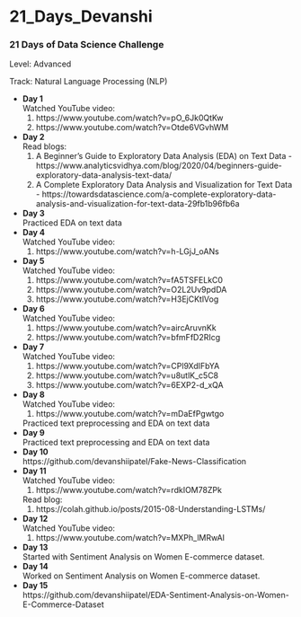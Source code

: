 # 21_Days_Devanshi

### 21 Days of Data Science Challenge

Level: Advanced

Track: Natural Language Processing (NLP)

<ul>
  <li><b> Day 1 </b> <br>
    Watched YouTube video: 
    <ol>
      <li> https://www.youtube.com/watch?v=pO_6Jk0QtKw </li>
      <li> https://www.youtube.com/watch?v=Otde6VGvhWM </li>
    </ol>
  </li>
  <li><b> Day 2 </b> <br>
    Read blogs: 
    <ol>
      <li> A Beginner’s Guide to Exploratory Data Analysis (EDA) on Text Data - https://www.analyticsvidhya.com/blog/2020/04/beginners-guide-exploratory-data-analysis-text-data/ </li>
      <li> A Complete Exploratory Data Analysis and Visualization for Text Data - https://towardsdatascience.com/a-complete-exploratory-data-analysis-and-visualization-for-text-data-29fb1b96fb6a </li>
    </ol>
  </li>
  <li><b> Day 3 </b> <br>
    Practiced EDA on text data
  </li>
  <li><b> Day 4 </b> <br>
    Watched YouTube video: 
    <ol>
      <li> https://www.youtube.com/watch?v=h-LGjJ_oANs </li>
    </ol>
  </li>
  <li><b> Day 5 </b> <br>
    Watched YouTube video: 
    <ol>
      <li> https://www.youtube.com/watch?v=fA5TSFELkC0 </li>
      <li> https://www.youtube.com/watch?v=O2L2Uv9pdDA </li>
      <li> https://www.youtube.com/watch?v=H3EjCKtlVog </li>
    </ol>
  </li>
  <li><b> Day 6 </b> <br>
    Watched YouTube video: 
    <ol>
      <li> https://www.youtube.com/watch?v=aircAruvnKk </li>
      <li> https://www.youtube.com/watch?v=bfmFfD2RIcg </li>
    </ol>
  </li>
  <li><b> Day 7 </b> <br>
    Watched YouTube video: 
    <ol>
      <li> https://www.youtube.com/watch?v=CPl9XdIFbYA </li>
      <li> https://www.youtube.com/watch?v=u8utlK_c5C8 </li>
      <li> https://www.youtube.com/watch?v=6EXP2-d_xQA </li>
    </ol>
  </li>
  <li><b> Day 8 </b> <br>
    Watched YouTube video: 
    <ol>
      <li> https://www.youtube.com/watch?v=mDaEfPgwtgo </li>
    </ol>
    Practiced text preprocessing and EDA on text data
  </li>
  <li><b> Day 9 </b> <br>
    Practiced text preprocessing and EDA on text data
  </li>
  <li><b> Day 10 </b> <br>
    https://github.com/devanshiipatel/Fake-News-Classification
  </li>
  <li><b> Day 11 </b> <br>
    Watched YouTube video: 
    <ol>
      <li> https://www.youtube.com/watch?v=rdkIOM78ZPk </li>  
    </ol>
    Read blog: 
    <ol>
      <li> https://colah.github.io/posts/2015-08-Understanding-LSTMs/ </li>  
    </ol>
  </li>
  <li><b> Day 12 </b> <br>
    Watched YouTube video: 
    <ol>
      <li> https://www.youtube.com/watch?v=MXPh_lMRwAI </li>
    </ol>
  </li>
  <li><b> Day 13 </b> <br>
    Started with Sentiment Analysis on Women E-commerce dataset.
  </li>
  <li><b> Day 14 </b> <br>
    Worked on Sentiment Analysis on Women E-commerce dataset.
  </li>
  <li><b> Day 15 </b> <br>
    https://github.com/devanshiipatel/EDA-Sentiment-Analysis-on-Women-E-Commerce-Dataset
  </li>
</ul>
